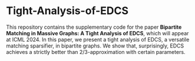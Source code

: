 # Tight-Analysis-of-EDCS

This repository contains the supplementary code for the paper **Bipartite Matching in Massive Graphs: A Tight Analysis of EDCS**, which will appear at ICML 2024. In this paper, we present a tight analysis of EDCS, a versatile matching sparsifier, in bipartite graphs. We show that, surprisingly, EDCS achieves a strictly better than 2/3-approximation with certain parameters.
